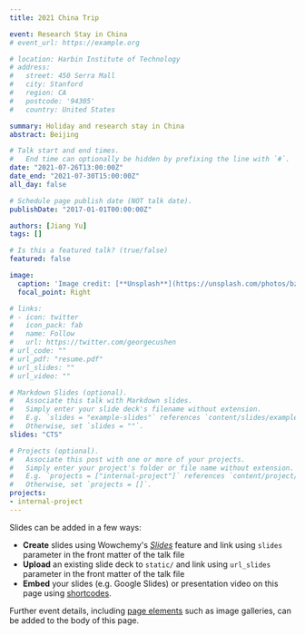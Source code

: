 ```yaml
---
title: 2021 China Trip

event: Research Stay in China
# event_url: https://example.org

# location: Harbin Institute of Technology
# address:
#   street: 450 Serra Mall
#   city: Stanford
#   region: CA
#   postcode: '94305'
#   country: United States

summary: Holiday and research stay in China
abstract: Beijing

# Talk start and end times.
#   End time can optionally be hidden by prefixing the line with `#`.
date: "2021-07-26T13:00:00Z"
date_end: "2021-07-30T15:00:00Z"
all_day: false

# Schedule page publish date (NOT talk date).
publishDate: "2017-01-01T00:00:00Z"

authors: [Jiang Yu]
tags: []

# Is this a featured talk? (true/false)
featured: false

image:
  caption: 'Image credit: [**Unsplash**](https://unsplash.com/photos/bzdhc5b3Bxs)'
  focal_point: Right

# links:
# - icon: twitter
#   icon_pack: fab
#   name: Follow
#   url: https://twitter.com/georgecushen
# url_code: ""
# url_pdf: "resume.pdf"
# url_slides: ""
# url_video: ""

# Markdown Slides (optional).
#   Associate this talk with Markdown slides.
#   Simply enter your slide deck's filename without extension.
#   E.g. `slides = "example-slides"` references `content/slides/example-slides.md`.
#   Otherwise, set `slides = ""`.
slides: "CTS"

# Projects (optional).
#   Associate this post with one or more of your projects.
#   Simply enter your project's folder or file name without extension.
#   E.g. `projects = ["internal-project"]` references `content/project/deep-learning/index.md`.
#   Otherwise, set `projects = []`.
projects:
- internal-project
---
```


<!-- {{% callout note %}}
Click on the **Slides** button above to view the built-in slides feature.
{{% /callout %}} -->

Slides can be added in a few ways:

- **Create** slides using Wowchemy's [*Slides*](https://wowchemy.com/docs/managing-content/#create-slides) feature and link using `slides` parameter in the front matter of the talk file
- **Upload** an existing slide deck to `static/` and link using `url_slides` parameter in the front matter of the talk file
- **Embed** your slides (e.g. Google Slides) or presentation video on this page using [shortcodes](https://wowchemy.com/docs/writing-markdown-latex/).

Further event details, including [page elements](https://wowchemy.com/docs/writing-markdown-latex/) such as image galleries, can be added to the body of this page.
